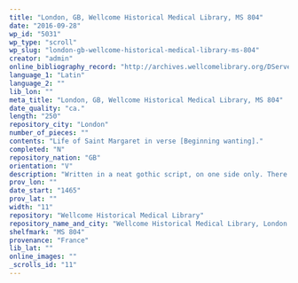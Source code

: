 ```yaml
---
title: "London, GB, Wellcome Historical Medical Library, MS 804"
date: "2016-09-28"
wp_id: "5031"
wp_type: "scroll"
wp_slug: "london-gb-wellcome-historical-medical-library-ms-804"
creator: "admin"
online_bibliography_record: "http://archives.wellcomelibrary.org/DServe/dserve.exe?dsqIni=Dserve.ini&dsqApp=Archive&dsqCmd=Show.tcl&dsqDb=Catalog&dsqPos=0&dsqSearch=%28AltRefNo%3D%27MS.804%27%29"
language_1: "Latin"
language_2: ""
lib_lon: ""
meta_title: "London, GB, Wellcome Historical Medical Library, MS 804"
date_quality: "ca."
length: "250"
repository_city: "London"
number_of_pieces: ""
contents: "Life of Saint Margaret in verse [Beginning wanting]."
completed: "N"
repository_nation: "GB"
orientation: "V"
description: "Written in a neat gothic script, on one side only. There are 25 small illuminated ornamental initials in gold and colours. This manuscript. is written in scroll form so as to be used as a 'Birthgirdle' (cf. MS. No. 632 in Vol. I of this Catalogue]."
prov_lon: ""
date_start: "1465"
prov_lat: ""
width: "11"
repository: "Wellcome Historical Medical Library"
repository_name_and_city: "Wellcome Historical Medical Library, London GB"
shelfmark: "MS 804"
provenance: "France"
lib_lat: ""
online_images: ""
_scrolls_id: "11"
---
```



